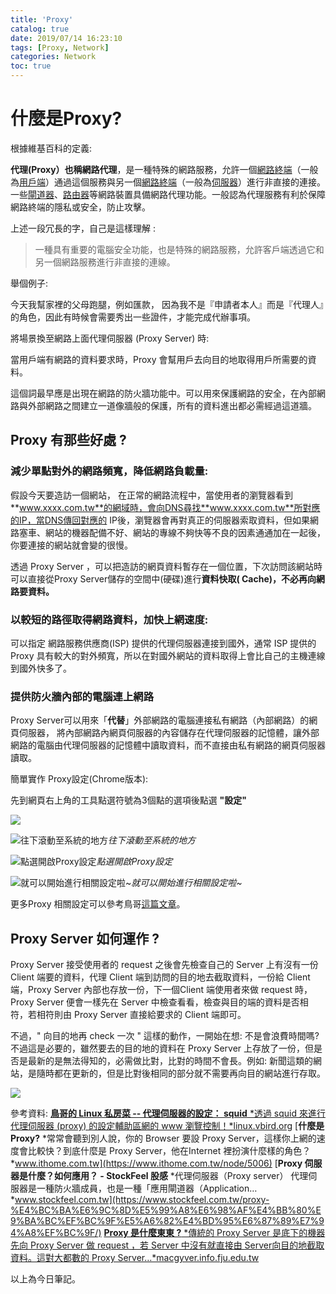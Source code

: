 ```yaml
---
title: 'Proxy'
catalog: true
date: 2019/07/14 16:23:10
tags: [Proxy, Network]
categories: Network
toc: true
---
```

<!-- toc -->
# 什麼是Proxy?
根據維基百科的定義:

**代理(**Proxy）也稱**網路代理**，是一種特殊的網路服務，允許一個[網路終端](https://zh.wikipedia.org/w/index.php?title=%E7%BD%91%E7%BB%9C%E7%BB%88%E7%AB%AF&action=edit&redlink=1)（一般為[用戶端](https://zh.wikipedia.org/wiki/%E5%AE%A2%E6%88%B7%E7%AB%AF)）通過這個服務與另一個[網路終端](https://zh.wikipedia.org/w/index.php?title=%E7%BD%91%E7%BB%9C%E7%BB%88%E7%AB%AF&action=edit&redlink=1)（一般為[伺服器](https://zh.wikipedia.org/wiki/%E6%9C%8D%E5%8A%A1%E5%99%A8)）進行非直接的連接。一些[閘道器](https://zh.wikipedia.org/wiki/%E7%BD%91%E5%85%B3)、[路由器](https://zh.wikipedia.org/wiki/%E8%B7%AF%E7%94%B1%E5%99%A8)等網路裝置具備網路代理功能。一般認為代理服務有利於保障網路終端的隱私或安全，防止攻擊。
<!--more--> 
上述一段冗長的字，自己是這樣理解 :
> 一種具有重要的電腦安全功能，也是特殊的網路服務，允許客戶端透過它和另一個網路服務進行非直接的連線。

舉個例子:

今天我幫家裡的父母跑腿，例如匯款， 因為我不是『申請者本人』而是『代理人』的角色，因此有時候會需要秀出一些證件，才能完成代辦事項。

將場景換至網路上面代理伺服器 (Proxy Server) 時:

當用戶端有網路的資料要求時，Proxy 會幫用戶去向目的地取得用戶所需要的資料。

這個詞最早應是出現在網路的防火牆功能中。可以用來保護網路的安全，在內部網路與外部網路之間建立一道像牆般的保護，所有的資料進出都必需經過這道牆。

## Proxy 有那些好處 ?

### 減少單點對外的網路頻寬，降低網路負載量:

假設今天要造訪一個網站， 在正常的網路流程中，當使用者的瀏覽器看到 **www.xxxx.com.tw**的網域時，會向DNS尋找**www.xxxx.com.tw**所對應的IP，當DNS傳回對應的 IP後，瀏覽器會再對真正的伺服器索取資料，但如果網路塞車、網站的機器配備不好、網站的專線不夠快等不良的因素通通加在一起後，你要連接的網站就會變的很慢。

透過 Proxy Server ，可以把造訪的網頁資料暫存在一個位置，下次訪問該網站時可以直接從Proxy Server儲存的空間中(硬碟)進行**資料快取( Cache)，不必再向網路要資料。**

### 以較短的路徑取得網路資料，加快上網速度:

可以指定 網路服務供應商(ISP) 提供的代理伺服器連接到國外，通常 ISP 提供的 Proxy 具有較大的對外頻寬，所以在對國外網站的資料取得上會比自己的主機連線到國外快多了。

### 提供防火牆內部的電腦連上網路

Proxy Server可以用來「**代替**」外部網路的電腦連接私有網路（內部網路）的網頁伺服器， 將內部網路內網頁伺服器的內容儲存在代理伺服器的記憶體，讓外部網路的電腦由代理伺服器的記憶體中讀取資料，而不直接由私有網路的網頁伺服器讀取。

簡單實作 Proxy設定(Chrome版本):

先到網頁右上角的工具點選符號為3個點的選項後點選 **"設定"**

![](https://cdn-images-1.medium.com/max/2000/1*VbGCdpbVOdWkfNf3TO3qSw.png)

![往下滾動至系統的地方](https://cdn-images-1.medium.com/max/2000/1*mX0PBrkSZ07rT5mLss_Ofg.png)*往下滾動至系統的地方*

![點選開啟Proxy設定](https://cdn-images-1.medium.com/max/2000/1*rMcuqqoi166ukfyxiBlCPA.png)*點選開啟Proxy設定*

![就可以開始進行相關設定啦~](https://cdn-images-1.medium.com/max/2000/1*vCvHcGBlsO3yfvdVkpIAVA.png)*就可以開始進行相關設定啦~*

更多Proxy 相關設定可以參考鳥哥[這篇文章](http://linux.vbird.org/linux_server/0420squid.php#theory_things)。

## Proxy Server 如何運作 ?

Proxy Server 接受使用者的 request 之後會先檢查自己的 Server 上有沒有一份 Client 端要的資料，代理 Client 端到訪問的目的地去截取資料，一份給 Client 端，Proxy Server 內部也存放一份，下一個Client 端使用者來做 request 時，Proxy Server 便會一樣先在 Server 中檢查看看，檢查與目的端的資料是否相符，若相符則由 Proxy Server 直接給要求的 Client 端即可。

不過，" 向目的地再 check 一次 " 這樣的動作，一開始在想: 不是會浪費時間嗎? 不過這是必要的，雖然要去的目的地的資料在 Proxy Server 上存放了一份，但是否是最新的是無法得知的，必需做比對，比對的時間不會長。例如: 新聞這類的網站，是隨時都在更新的，但是比對後相同的部分就不需要再向目的網站進行存取。

![](https://cdn-images-1.medium.com/max/2000/1*Ef93QY8-VGgQW00GLtAGJg.png)

參考資料:
[**鳥哥的 Linux 私房菜 -- 代理伺服器的設定： squid**
*透過 squid 來進行代理伺服器 (proxy) 的設定輔助區網的 www 瀏覽控制！*linux.vbird.org](http://linux.vbird.org/linux_server/0420squid.php#theory_things)
[**什麼是Proxy?**
*常常會聽到別人說，你的 Browser 要設 Proxy Server，這樣你上網的速度會比較快？到底什麼是 Proxy Server，他在Internet 裡扮演什麼樣的角色？*www.ithome.com.tw](https://www.ithome.com.tw/node/5006)
[**Proxy 伺服器是什麼？如何應用？ - StockFeel 股感**
*代理伺服器（Proxy server） 代理伺服器是一種防火牆成員，也是一種「應用閘道器（Application…*www.stockfeel.com.tw](https://www.stockfeel.com.tw/proxy-%E4%BC%BA%E6%9C%8D%E5%99%A8%E6%98%AF%E4%BB%80%E9%BA%BC%EF%BC%9F%E5%A6%82%E4%BD%95%E6%87%89%E7%94%A8%EF%BC%9F/)
[**Proxy 是什麼東東 ?**
*傳統的 Proxy Server 是底下的機器先向 Proxy Server 做 request ，若 Server 中沒有就直接由 Server向目的地截取資料。這對大都數的 Proxy Server…*macgyver.info.fju.edu.tw](http://macgyver.info.fju.edu.tw/docs/whatisproxy.html)

以上為今日筆記。